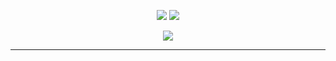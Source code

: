 <p align="center">
  <a href=""><img src="https://img.shields.io/github/sponsors/kuda4910"></a>
  <a href="https://github.com/kuda4910"><img src="https://img.shields.io/github/followers/kuda4910"></a>
<p align="center">  
<a href="https://discord.gg/YRMQvafJkD"><img src="https://i.pinimg.com/564x/a7/c1/6f/a7c16f96b4aa29e133da7739e0df7316.jpg"><a>
</p>

---
